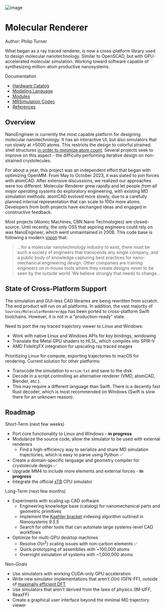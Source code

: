 
![image](https://github.com/philipturner/molecular-renderer/assets/71743241/d5585c84-7e4e-4507-841a-452fb68615d3)

# Molecular Renderer

Author: Philip Turner

What began as a ray traced renderer, is now a cross-platform library used to design molecular nanotechnology. Similar to OpenSCAD, but with GPU-accelerated molecular simulation. Working toward software capable of synthesizing million-atom productive nanosystems.

Documentation
- [Hardware Catalog](./Sources/HardwareCatalog/README.md)
- [Modeling Language](./Documentation/HDL.md)
- [Modules](./Documentation/Modules.md)
- [MRSimulation Codec](./Documentation/MRSimulation.md)
- [References](./Documentation/References.md)

## Overview

NanoEngineer is currently the most capable platform for designing molecular nanotechnology. It has an interactive UI, but also simulators that run slowly at >5000 atoms. This restricts the design to colorful strained shell structures [in order to minimize atom count](http://www.imm.org/research/parts/controller/). Several projects seek to improve on this aspect - the difficulty performing iterative design on non-strained crystolecules.

For about a year, this project was an independent effort that began with optimizing OpenMM. From May to October 2023, it was slated to join forces with atomCAD. After extensive discussions, we realized our approaches were too different. Molecular Renderer grew rapidly and let people _from all major operating systems_ do exploratory engineering, with existing MD simulation methods. atomCAD evolved more slowly, due to a carefully planned internal representation that can scale to 100x more atoms. Developers from both projects have exchanged ideas and engaged in constructive feedback.

Most projects (Atomic Machines, CBN Nano Technologies) are closed-source. Until recently, the only OSS that aspiring engineers could rely on was NanoEngineer, which went unmaintained in 2008. This code base is following a modern [vision](https://github.com/atomCAD/atomCAD/wiki) that:

> ...for a molecular nanotechnology industry to exist, there must be such a society of engineers that transcends any single company, and a public body of knowledge capturing best practices for nano-mechanical engineering design. Other companies are training engineers on in-house tools where they create designs never to be seen by the outside world. We believe strongly that needs to change...

## State of Cross-Platform Support

The simulation and GUI-less CAD libraries are being rewritten from scratch. The end product will run on all platforms. In addition, the vast majority of `Sources/MolecularRendererApp` has been ported to cross-platform Swift toolchains. However, it is not in a "production-ready" state. 

Need to port the ray traced trajectory viewer to Linux and Windows:
- Work with native Linux and Windows APIs for key bindings, windowing
- Translate the Metal GPU shaders to HLSL, which compiles into SPIR-V
- AMD FidelityFX integration for upscaling ray traced images

Prioritizing Linux for compute, exporting trajectories to macOS for rendering. Current solution for other platforms: 
- Transcode the simulation to `mrsim-txt` and save to the disk.
- Decode in a script controlling an alternative renderer (VMD, atomCAD, Blender, etc.).
- This may require a different language than Swift. There is a decently fast Rust decoder, which is most recommended on Windows (Swift is slow there for an unknown reason).

## Roadmap

Short-Term (next few weeks)
- Port core functionality to Linux and Windows - **in progress**
- Modularize the source code, allow the simulator to be used with external renderers
  - Find a high-efficiency way to serialize and share MD simulation trajectories, which is easy to parse using Python ✅
- Create a domain-specific language and geometry compiler for crystolecule design ✅
- Upgrade MM4 to include more elements and external forces - **in progress**
- Integrate the official [xTB](https://github.com/grimme-lab/xtb) CPU simulator

Long-Term (next few months)
- Experiments with scaling up CAD software
  - Engineering knowledge base (catalog) for nanomechanical parts and geometric primitives
  - Implement the [Kaehler bracket](https://legacy.foresight.org/Updates/Update10/Update10.3.html) indexing algorithm outlined in _Nanosystems 9.5.5_
  - Search for other tools that can automate large systems-level CAD workflows
- Optimize for multi-GPU desktop machines
  - Resolve $O(n^2)$ scaling issues with non-carbon elements ✅
  - Quick prototyping of assemblies with ~100,000 atoms
  - Overnight simulation of systems with ~1,000,000 atoms

Non-Goals
- Use simulators with working CUDA-only GPU acceleration
- Write new simulator implementations that aren't $O(n)$ (GFN-FF), outside of [maximally efficient DFT](https://github.com/philipturner/molecular-renderer/blob/main/Documentation/DFT.md)
- Use simulators that aren't derived from the laws of physics (IM-UFF, ReaxFF)
- Create a graphical user interface beyond the minimal MD trajectory viewer
